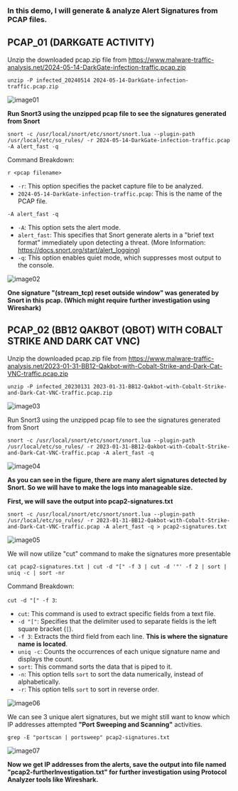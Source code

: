 ### **In this demo, I will generate & analyze **Alert Signatures** from PCAP files.**

## PCAP_01 (DARKGATE ACTIVITY)

Unzip the downloaded pcap.zip file from https://www.malware-traffic-analysis.net/2024-05-14-DarkGate-infection-traffic.pcap.zip

```
unzip -P infected_20240514 2024-05-14-DarkGate-infection-traffic.pcap.zip
```
![image01](https://github.com/user-attachments/assets/04cda474-a424-4bd6-8701-dfc15f2f4310)

**Run Snort3 using the unzipped pcap file to see the signatures generated from Snort**

```
snort -c /usr/local/snort/etc/snort/snort.lua --plugin-path /usr/local/etc/so_rules/ -r 2024-05-14-DarkGate-infection-traffic.pcap -A alert_fast -q
```

Command Breakdown:

`r <pcap filename>`

- `-r`: This option specifies the packet capture file to be analyzed.
- `2024-05-14-DarkGate-infection-traffic.pcap`: This is the name of the PCAP file.

`-A alert_fast -q`

- `-A`: This option sets the alert mode.
- `alert_fast`: This specifies that Snort generate alerts in a "brief text format" immediately upon detecting a threat. (More Information: https://docs.snort.org/start/alert_logging)
- `-q`: This option enables quiet mode, which suppresses most output to the console.

![image02](https://github.com/user-attachments/assets/e2918d05-6aae-4465-9b78-9a3cc31912f4)

**One signature "(stream_tcp) reset outside window" was generated by Snort in this pcap. (Which might require further investigation using Wireshark)**

## PCAP_02 (BB12 QAKBOT (QBOT) WITH COBALT STRIKE AND DARK CAT VNC)

Unzip the downloaded pcap.zip file from https://www.malware-traffic-analysis.net/2023-01-31-BB12-Qakbot-with-Cobalt-Strike-and-Dark-Cat-VNC-traffic.pcap.zip

```
unzip -P infected_20230131 2023-01-31-BB12-Qakbot-with-Cobalt-Strike-and-Dark-Cat-VNC-traffic.pcap.zip
```
![image03](https://github.com/user-attachments/assets/947220d0-481e-4da3-ad71-2b8ab699dbc1)

Run Snort3 using the unzipped pcap file to see the signatures generated from Snort

```
snort -c /usr/local/snort/etc/snort/snort.lua --plugin-path /usr/local/etc/so_rules/ -r 2023-01-31-BB12-Qakbot-with-Cobalt-Strike-and-Dark-Cat-VNC-traffic.pcap -A alert_fast -q
```
![image04](https://github.com/user-attachments/assets/f9bef7f6-0f33-4456-bde7-00e7f82c0e02)

**As you can see in the figure, there are many alert signatures detected by Snort. So we will have to make the logs into manageable size.**

**First, we will save the output into pcap2-signatures.txt**

```
snort -c /usr/local/snort/etc/snort/snort.lua --plugin-path /usr/local/etc/so_rules/ -r 2023-01-31-BB12-Qakbot-with-Cobalt-Strike-and-Dark-Cat-VNC-traffic.pcap -A alert_fast -q > pcap2-signatures.txt
```
![image05](https://github.com/user-attachments/assets/d70ed637-1776-4127-9466-375489bdc93b)

We will now utilize "cut" command to make the signatures more presentable

```
cat pcap2-signatures.txt | cut -d "[" -f 3 | cut -d '"' -f 2 | sort | uniq -c | sort -nr
```

Command Breakdown:

`cut -d "[" -f 3`:

- `cut`: This command is used to extract specific fields from a text file.
- `-d "["`: Specifies that the delimiter used to separate fields is the left square bracket (`[`).
- `-f 3`: Extracts the third field from each line. **This is where the signature name is located**.
- `uniq -c`: Counts the occurrences of each unique signature name and displays the count.
- `sort`: This command sorts the data that is piped to it.
- `-n`: This option tells `sort` to sort the data numerically, instead of alphabetically.
- `-r`: This option tells `sort` to sort in reverse order.

![image06](https://github.com/user-attachments/assets/b0b518a0-b21a-4f36-818b-1bcfb797d6f1)

We can see 3 unique alert signatures, but we might still want to know which IP addresses attempted **"Port Sweeping and Scanning"** activities.

```
grep -E "portscan | portsweep" pcap2-signatures.txt 
```
![image07](https://github.com/user-attachments/assets/3fe81bd1-d1a3-4c77-b3ed-c8644168f7b0)

**Now we get IP addresses from the alerts, save the output into file named "pcap2-furtherInvestigation.txt" for further investigation using Protocol Analyzer tools like Wireshark.**
